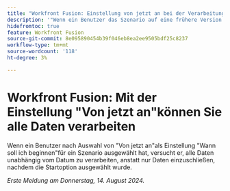 ```yaml
---
title: "Workfront Fusion: Einstellung von jetzt an bei der Verarbeitung aller Daten starten"
description: '"Wenn ein Benutzer das Szenario auf eine frühere Version zurücksetzt, versucht er nach Auswahl von "Von jetzt an an"als Einstellung zum Festlegen des Zeitpunkts für das Szenario, alle Daten unabhängig vom Datum zu verarbeiten, anstatt nur Daten einzuschließen, nachdem die Startoption ausgewählt wurde."'
hidefromtoc: true
feature: Workfront Fusion
source-git-commit: 8e095890454b39f046eb8ea2ee9505bdf25c8237
workflow-type: tm+mt
source-wordcount: '118'
ht-degree: 3%

---
```



# Workfront Fusion: Mit der Einstellung &quot;Von jetzt an&quot;können Sie alle Daten verarbeiten

Wenn ein Benutzer nach Auswahl von &quot;Von jetzt an&quot;als Einstellung &quot;Wann soll ich beginnen&quot;für ein Szenario ausgewählt hat, versucht er, alle Daten unabhängig vom Datum zu verarbeiten, anstatt nur Daten einzuschließen, nachdem die Startoption ausgewählt wurde.

_Erste Meldung am Donnerstag, 14. August 2024._
